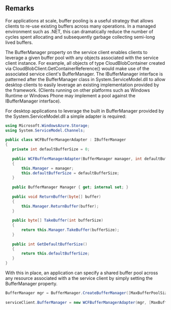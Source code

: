 ## Remarks  
 For  applications at scale, buffer pooling is a useful strategy that allows clients to re-use existing buffers across many operations. In a managed environment such as .NET, this can dramatically reduce the number of cycles spent allocating and subsequently garbage collecting semi-long lived buffers.  
  
 The BufferManager property on the service client enables clients to leverage a given buffer pool with any objects associated with the service client instance. For example, all objects of type CloudBlobContainer created via CloudBlobClient.GetContainerReference() would make use of the associated service client's BufferManager. The IBufferManager interface is patterned after the BufferManager class in System.ServiceModel.dll to allow desktop clients to easily leverage an existing implementation provided by the framework. (Clients running on other platforms such as Windows Runtime or Windows Phone may implement a pool against the IBufferManager interface).  
  
 For desktop applications to leverage the built in BufferManager provided by the System.ServiceModel.dll a simple adapter is required:  
  
```c#  
using Microsoft.WindowsAzure.Storage;  
using System.ServiceModel.Channels;  
  
public class WCFBufferManagerAdapter : IBufferManager  
{  
   private int defaultBufferSize = 0;  
  
   public WCFBufferManagerAdapter(BufferManager manager, int defaultBufferSize)  
   {  
       this.Manager = manager;  
       this.defaultBufferSize = defaultBufferSize;  
   }  
  
   public BufferManager Manager { get; internal set; }  
  
   public void ReturnBuffer(byte[] buffer)  
   {  
       this.Manager.ReturnBuffer(buffer);  
   }  
  
   public byte[] TakeBuffer(int bufferSize)  
   {  
       return this.Manager.TakeBuffer(bufferSize);  
   }  
  
   public int GetDefaultBufferSize()  
   {  
       return this.defaultBufferSize;  
   }  
}  
```  
  
 With this in place, an application can specify a shared buffer pool across any resource associated with a the service client by simply setting the BufferManager property.  
  
```c#  
BufferManager mgr = BufferManager.CreateBufferManager([MaxBufferPoolSize], [MaxBufferSize]);  
  
serviceClient.BufferManager = new WCFBufferManagerAdapter(mgr, [MaxBufferSize]);  
```